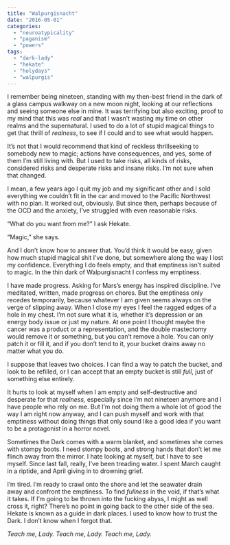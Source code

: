 ```yaml
---
title: "Walpurgisnacht"
date: "2016-05-01"
categories: 
  - "neuroatypicality"
  - "paganism"
  - "powers"
tags: 
  - "dark-lady"
  - "hekate"
  - "holydays"
  - "walpurgis"
---
```


I remember being nineteen, standing with my then-best friend in the dark of a glass campus walkway on a new moon night, looking at our reflections and seeing someone else in mine. It was terrifying but also exciting, proof to my mind that this was _real_ and that I wasn’t wasting my time on other realms and the supernatural. I used to do a lot of stupid magical things to get that thrill of _realness_, to see if I could and to see what would happen.

It’s not that I would recommend that kind of reckless thrillseeking to somebody new to magic; actions have consequences, and yes, some of them I’m still living with. But I used to take risks, all kinds of risks, considered risks and desperate risks and insane risks. I’m not sure when that changed.

I mean, a few years ago I quit my job and my significant other and I sold everything we couldn’t fit in the car and moved to the Pacific Northwest with no plan. It worked out, obviously. But since then, perhaps because of the OCD and the anxiety, I’ve struggled with even reasonable risks.

“What do you want from me?” I ask Hekate.

“Magic,” she says.

And I don’t know how to answer that. You’d think it would be easy, given how much stupid magical shit I’ve done, but somewhere along the way I lost my confidence. Everything I do feels empty, and that emptiness isn’t suited to magic. In the thin dark of Walpurgisnacht I confess my emptiness.

I have made progress. Asking for Mars’s energy has inspired discipline. I’ve meditated, written, made progress on chores. But the emptiness only recedes temporarily, because whatever I am given seems always on the verge of slipping away. When I close my eyes I feel the ragged edges of a hole in my chest. I’m not sure what it is, whether it’s depression or an energy body issue or just my nature. At one point I thought maybe the cancer was a product or a representation, and the double mastectomy would remove it or something, but you can’t remove a hole. You can only patch it or fill it, and if you don’t tend to it, your bucket drains away no matter what you do.

I suppose that leaves two choices. I can find a way to patch the bucket, and look to be refilled, or I can accept that an empty bucket is still _full_, just of something else entirely.

It hurts to look at myself when I am empty and self-destructive and desperate for that _realness,_ especially since I’m not nineteen anymore and I have people who rely on me. But I’m not doing them a whole lot of good the way I am right now anyway, and I can push myself and work with that emptiness without doing things that only sound like a good idea if you want to be a protagonist in a horror novel.

Sometimes the Dark comes with a warm blanket, and sometimes she comes with stompy boots. I need stompy boots, and strong hands that don’t let me flinch away from the mirror. I hate looking at myself, but I have to see myself. Since last fall, really, I’ve been treading water. I spent March caught in a riptide, and April giving in to drowning grief.

I’m tired. I’m ready to crawl onto the shore and let the seawater drain away and confront the emptiness. To find _fullness_ in the void, if that’s what it takes. If I’m going to be thrown into the fucking abyss, I might as well cross it, right? There’s no point in going back to the other side of the sea. Hekate is known as a guide in dark places. I used to know how to trust the Dark. I don’t know when I forgot that.

_Teach me, Lady. Teach me, Lady. Teach me, Lady._

